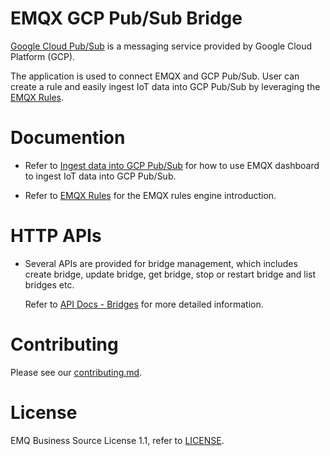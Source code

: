 # EMQX GCP Pub/Sub Bridge

[Google Cloud Pub/Sub](https://cloud.google.com/pubsub) is a messaging service provided by Google Cloud Platform (GCP).

The application is used to connect EMQX and GCP Pub/Sub.
User can create a rule and easily ingest IoT data into GCP Pub/Sub by leveraging
the [EMQX Rules](https://docs.emqx.com/en/enterprise/v5.0/data-integration/rules.html).


# Documention

- Refer to [Ingest data into GCP Pub/Sub](https://docs.emqx.com/en/enterprise/v5.0/data-integration/data-bridge-gcp-pubsub.html)
  for how to use EMQX dashboard to ingest IoT data into GCP Pub/Sub.

- Refer to [EMQX Rules](https://docs.emqx.com/en/enterprise/v5.0/data-integration/rules.html)
  for the EMQX rules engine introduction.


# HTTP APIs

- Several APIs are provided for bridge management, which includes create bridge,
  update bridge, get bridge, stop or restart bridge and list bridges etc.

  Refer to [API Docs - Bridges](https://docs.emqx.com/en/enterprise/v5.0/admin/api-docs.html#tag/Bridges)
  for more detailed information.


# Contributing

Please see our [contributing.md](../../CONTRIBUTING.md).


# License

EMQ Business Source License 1.1, refer to [LICENSE](BSL.txt).
